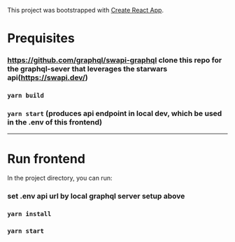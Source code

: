 This project was bootstrapped with [Create React App](https://github.com/facebook/create-react-app).

# Prequisites
### https://github.com/graphql/swapi-graphql clone this repo for the graphql-sever that leverages the starwars api(https://swapi.dev/)
### `yarn build`
### `yarn start` (produces api endpoint in local dev, which be used in the .env of this frontend)
_____________________
# Run frontend
In the project directory, you can run:
### set .env api url by local graphql server setup above
### `yarn install`
### `yarn start`


